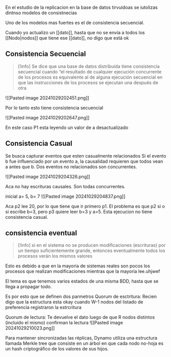 En el estudio de la replicacion en la base de datos tirvuidoas se iutolizas dintnso modelos de consistnecias 

Uno de los modelos mas fuertes es el de consistencia secuencial.

Cuando yo actualizo un [[dato]], hasta que no se envia a todos los [[Nodo|nodos]] que tiene ese [[dato]], no digo que está ok


## Consistencia Secuencial 

>[!info] Se dice que una base de datos distribuida tiene consistencia secuencial cuando “el resultado de cualquier ejecución concurrente de los procesos es equivalente al de alguna ejecución secuencial en que las instrucciones de los procesos se ejecutan una después de otra

![[Pasted image 20241029202451.png]]

Por lo tanto esto tiene consistencia secuencial 

![[Pasted image 20241029202647.png]]

En este caso P1 esta leyendo un valor de a desactualizado 


## Consistencia Casual


Se busca capturar eventos que esten casualmente relacionados 
 Si el evento b fue influenciado por un evento a, la causalidad requieren que todos vean a antes que b.
Dos eventos no relacionados son concurrentes.

![[Pasted image 20241029204326.png]]

Aca no hay escrituras causales. Son todas concurrentes.

inicial a= 5, b= 7
![[Pasted image 20241029204837.png]]

Aca p2 lee 20, por lo que tiene que ir primero p1. El problema es que p2 si o si escribe b=3, pero p3 quiere leer b=3 y a=5. Esta ejecucion no tiene consistencia casual.



## consistencia eventual 
>[!info] si en el sistema no se producen modificaciones (escrituras) por un tiempo suficientemente grande, entonces eventualmente todos los procesos verán los mismos valores

Esto es debido a que en la mayoria de sistemas reales son pocos los procesos que realizan modificaciones mientras que la mayoria lee.uhjwef       

El tema es que tenemos varios estados de una misma BDD, hasta que se llega a propagar todo.

Es por esto que se definen dos parmetros 
Quorum de esctritura: 
Recien digo que la estructura esta okay cuando W-1 nodos del listado de preferencia registraron la estrcritura 

Quorum de lectura: Te devuelve el dato luego de que R nodos distintos (incluido el mismo) confirman la lectura
![[Pasted image 20241029210023.png]]


Para mantener sincronizadas las réplicas, Dynamo utiliza una estructura llamada Merkle tree que consiste en un árbol en que cada nodo no-hoja es un hash criptográfico de los valores de sus hijos.